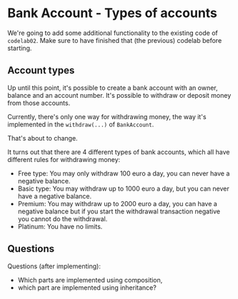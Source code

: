 # Bank Account - Types of accounts

We're going to add some additional functionality to the existing code of `codelab02`. 
Make sure to have finished that (the previous) codelab before starting.

## Account types

Up until this point, it's possible to create a bank account with an owner, 
balance and an account number. It's possible to withdraw or deposit money from those accounts. 

Currently, there's only one way for withdrawing money, the way it's implemented in the `withdraw(...)` of `BankAccount`.

That's about to change.

It turns out that there are 4 different types of bank accounts, which all have different rules for withdrawing money:

- Free type: You may only withdraw 100 euro a day, you can never have a negative balance.
- Basic type: You may withdraw up to 1000 euro a day, but you can never have a negative balance.
- Premium: You may withdraw up to 2000 euro a day, you can have a negative balance but if you start the withdrawal transaction negative you cannot do the withdrawal.
- Platinum: You have no limits.

## Questions

Questions (after implementing): 
- Which parts are implemented using composition, 
- which part are implemented using inheritance?